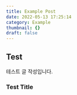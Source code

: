 ```yaml
---
title: Example Post
date: 2022-05-13 17:25:14
category: Example
thumbnail: {}
draft: false
---
```


## Test

테스트 글 작성입니다.

### Test Title
